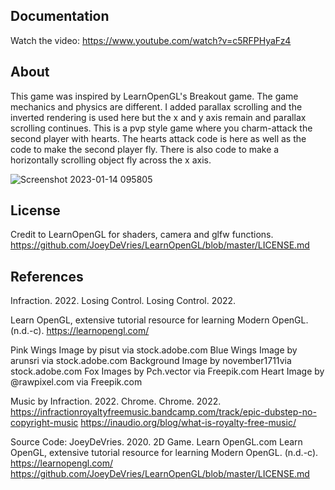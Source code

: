 ## Documentation

Watch the video: https://www.youtube.com/watch?v=c5RFPHyaFz4

## About
This game was inspired by LearnOpenGL's Breakout game. The game mechanics and physics are different. I added parallax scrolling and the inverted rendering is used here but the x and y axis remain and parallax scrolling continues. This is a pvp style game where you charm-attack the second player with hearts. 
The hearts attack code is here as well as the code to make the second player fly. There is also code to make a horizontally scrolling object fly across the x axis.  


![Screenshot 2023-01-14 095805](https://user-images.githubusercontent.com/110789514/212478252-0225a71d-f555-465d-a529-bce4ea2361a8.png)

## License

Credit to LearnOpenGL for shaders, camera and glfw functions. 
https://github.com/JoeyDeVries/LearnOpenGL/blob/master/LICENSE.md


## References

Infraction. 2022. Losing Control. Losing Control. 2022.

Learn OpenGL, extensive tutorial resource for learning Modern OpenGL. (n.d.-c). https://learnopengl.com/

Pink Wings Image by pisut via stock.adobe.com
Blue Wings Image by arunsri via stock.adobe.com
Background Image by november1711via stock.adobe.com
Fox  Images by Pch.vector via Freepik.com
Heart Image by @rawpixel.com via Freepik.com

Music by Infraction. 2022. Chrome. Chrome. 2022.
https://infractionroyaltyfreemusic.bandcamp.com/track/epic-dubstep-no-copyright-music
https://inaudio.org/blog/what-is-royalty-free-music/

Source Code: JoeyDeVries. 2020. 2D Game. Learn OpenGL.com
Learn OpenGL, extensive tutorial resource for learning Modern OpenGL. (n.d.-c). https://learnopengl.com/
https://github.com/JoeyDeVries/LearnOpenGL/blob/master/LICENSE.md

